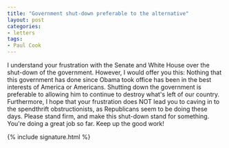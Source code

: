 ```yaml
---
title: "Government shut-down preferable to the alternative"
layout: post
categories:
- letters
tags:
- Paul Cook
---
```


I understand your frustration with the Senate and White House over the shut-down of the government. However, I would offer you this: Nothing that this government has done since Obama took office has been in the best interests of America or Americans. Shutting down the government is preferable to allowing him to continue to destroy what's left of our country. Furthermore, I hope that your frustration does NOT lead you to caving in to the spendthrift obstructionists, as Republicans seem to be doing these days. Please stand firm, and make this shut-down stand for something. You're doing a great job so far. Keep up the good work!

{% include signature.html %}
